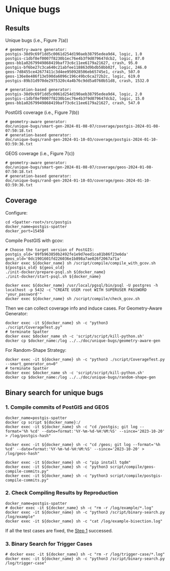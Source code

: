 # Unique bugs

## Results
Unique bugs (i.e., Figure 7(a))

```
# geometry-aware generator:
postgis-38d9c69f1dd5c0061d254d190aeb38795edea9d4, logic, 1.0
postgis-c1dbf8ef0007f8230b1ec76e4b3f9d079647dcb2, logic, 87.0
geos-bb1a02679949868419baf73c6c11ee6179a21627, crash, 95.0
postgis-bf6be27c3ca640c21abfee118863d9bdb58bb02f, logic, 246.0
geos-7d8455ce42677411c3d4ee950928506eb65745e1, crash, 507.0
geos-136e8e486f13e590da6096c196c49bc6ca272b2c, logic, 619.0
postgis-89b31d970de2975320c4a4b76c9dd5a0760b51d8, crash, 1532.0

# generation-based generator:
postgis-38d9c69f1dd5c0061d254d190aeb38795edea9d4, logic, 2.0
postgis-c1dbf8ef0007f8230b1ec76e4b3f9d079647dcb2, logic, 15.0
geos-bb1a02679949868419baf73c6c11ee6179a21627, crash, 547.0
```

PostGIS coverage (i.e., Figure 7(b))
```
# geometry-aware generator:
doc/unique-bugs/smart-gen-2024-01-08-07/coverage/postgis-2024-01-08-07:50:18.txt
# generation-based generator:
doc/unique-bugs/rand-gen-2024-01-10-03/coverage/postgis-2024-01-10-03:59:36.txt
```

GEOS coverage (i.e., Figure 7(c))
```
# geometry-aware generator:
doc/unique-bugs/smart-gen-2024-01-08-07/coverage/geos-2024-01-08-07:50:18.txt
# generation-based generator:
doc/unique-bugs/rand-gen-2024-01-10-03/coverage/geos-2024-01-10-03:59:36.txt
```

## Coverage

Configure:
```shell
cd <Spatter-root>/src/postgis
docker_name=postgis-spatter
docker_port=15450
```

Compile PostGIS with gcov:
```shell
# Choose the target version of PostGIS:
postgis_old='89fb963850b2492fe1e9d7eed1ca81b86f23e6da'
geos_old='0dc1901601fd226036e1b898a7ae026f2067a71a'
docker exec ${docker_name} sh /script/compile/compile_with_gcov.sh ${postgis_old} ${geos_old}
./init-docker/prepare-psql.sh ${docker_name}
./init-docker/start-psql.sh ${docker_name}

docker exec ${docker_name} /usr/local/pgsql/bin/psql -U postgres -h localhost -p 5432 -c "CREATE USER root WITH SUPERUSER PASSWORD 'your_password'"
docker exec ${docker_name} sh /script/compile/check_gcov.sh
```

Then we can collect coverage info and induce cases.
For Geometry-Aware Generator:
```shell
docker exec -it ${docker_name} sh -c "python3 ./script/CoverageTest.py"
# terminate Spatter
docker exec $docker_name sh -c 'script/script/kill-python.sh'
docker cp $docker_name:/log ../../doc/unique-bugs/geometry-aware-gen
```

For Random-Shape Strategy:
```shell
docker exec -it ${docker_name} sh -c "python3 ./script/CoverageTest.py --smart_generator_on=0"
# terminate Spatter
docker exec $docker_name sh -c 'script/script/kill-python.sh'
docker cp $docker_name:/log ../../doc/unique-bugs/random-shape-gen
```

## Binary search for unique bugs 

### 1. Compile commits of PostGIS and GEOS 
```shell
docker_name=postgis-spatter
docker cp script ${docker_name}:/
docker exec -it ${docker_name} sh -c "cd /postgis; git log --format='%h %cd' --date=format:'%Y-%m-%d-%H:%M:%S' --since='2023-10-20' > /log/postgis-hash"

docker exec -it ${docker_name} sh -c "cd /geos; git log --format='%h %cd' --date=format:'%Y-%m-%d-%H:%M:%S' --since='2023-10-20' > /log/geos-hash"

docker exec -it ${docker_name} sh -c "pip install tqdm"
docker exec -it ${docker_name} sh -c "python3 script/compile/geos-compile-commits.py"
docker exec -it ${docker_name} sh -c "python3 script/compile/postgis-compile-commits.py"
```

### 2. Check Compiling Results by Reproduction

```shell
docker_name=postgis-spatter
# docker exec -it ${docker_name} sh -c "rm -r /log/example/*.log"
docker exec -it ${docker_name} sh -c "python3 /script/binary-search.py /log/example"
docker exec -it ${docker_name} sh -c "cat /log/example-bisection.log"
```
If all the test cases are fixed, the [Step 1](#1-compile-commits-of-postgis-and-geos) successed. 

### 3. Binary Search for Trigger Cases

```shell
# docker exec -it ${docker_name} sh -c "rm -r /log/trigger-case/*.log"
docker exec -it ${docker_name} sh -c "python3 /script/binary-search.py /log/trigger-case"

```


